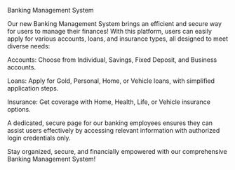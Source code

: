 Banking Management System

Our new Banking Management System brings an efficient and secure way for users to manage their finances! With this platform, users can easily apply for various accounts, loans, and insurance types, all designed to meet diverse needs:

Accounts: Choose from Individual, Savings, Fixed Deposit, and Business accounts.

Loans: Apply for Gold, Personal, Home, or Vehicle loans, with simplified application steps.

Insurance: Get coverage with Home, Health, Life, or Vehicle insurance options.

A dedicated, secure page for our banking employees ensures they can assist users effectively by accessing relevant information with authorized login credentials only.

Stay organized, secure, and financially empowered with our comprehensive Banking Management System!
